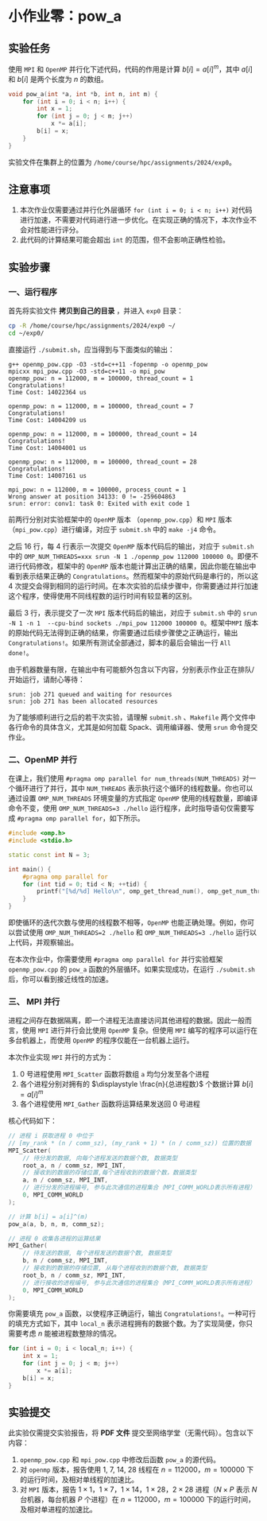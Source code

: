 # 小作业零：pow_a

<!-- 负责助教：张晨 zhang-c21@mails.tsinghua.edu.cn -->

## 实验任务

使用 `MPI` 和 `OpenMP` 并行化下述代码，代码的作用是计算 $b[i]=a[i]^m$，其中 $a[i]$ 和 $b[i]$ 是两个长度为 $n$ 的数组。

```cpp
void pow_a(int *a, int *b, int n, int m) {
    for (int i = 0; i < n; i++) {
        int x = 1;
        for (int j = 0; j < m; j++)
            x *= a[i];
        b[i] = x;
    }
}
```

实验文件在集群上的位置为 `/home/course/hpc/assignments/2024/exp0`。

## 注意事项

1. 本次作业仅需要通过并行化外层循环 `for (int i = 0; i < n; i++)` 对代码进行加速，不需要对代码进行进一步优化。在实现正确的情况下，本次作业不会对性能进行评分。
2. 此代码的计算结果可能会超出 `int` 的范围，但不会影响正确性检验。

## 实验步骤

### 一、运行程序

首先将实验文件 **拷贝到自己的目录** ，并进入 `exp0` 目录：

```bash
cp -R /home/course/hpc/assignments/2024/exp0 ~/
cd ~/exp0/
```

直接运行 `./submit.sh`，应当得到与下面类似的输出：

```text
g++ openmp_pow.cpp -O3 -std=c++11 -fopenmp -o openmp_pow
mpicxx mpi_pow.cpp -O3 -std=c++11 -o mpi_pow
openmp_pow: n = 112000, m = 100000, thread_count = 1
Congratulations!
Time Cost: 14022364 us

openmp_pow: n = 112000, m = 100000, thread_count = 7
Congratulations!
Time Cost: 14004209 us

openmp_pow: n = 112000, m = 100000, thread_count = 14
Congratulations!
Time Cost: 14004001 us

openmp_pow: n = 112000, m = 100000, thread_count = 28
Congratulations!
Time Cost: 14007161 us

mpi_pow: n = 112000, m = 100000, process_count = 1
Wrong answer at position 34133: 0 != -259604863
srun: error: conv1: task 0: Exited with exit code 1
```

前两行分别对实验框架中的 `OpenMP` 版本 （`openmp_pow.cpp`）和 `MPI` 版本（`mpi_pow.cpp`）进行编译，对应于 `submit.sh` 中的 `make -j4` 命令。

之后 16 行，每 4 行表示一次提交 `OpenMP` 版本代码后的输出，对应于 `submit.sh` 中的 `OMP_NUM_THREADS=xxx srun -N 1 ./openmp_pow 112000 100000 0`。即便不进行代码修改，框架中的 `OpenMP` 版本也能计算出正确的结果，因此你能在输出中看到表示结果正确的 `Congratulations`。然而框架中的原始代码是串行的，所以这 4 次提交会得到相同的运行时间。在本次实验的后续步骤中，你需要通过并行加速这个程序，使得使用不同线程数的运行时间有较显著的区别。

最后 3 行，表示提交了一次 `MPI` 版本代码后的输出，对应于 `submit.sh` 中的 `srun -N 1 -n 1  --cpu-bind sockets ./mpi_pow 112000 100000 0`。框架中`MPI` 版本的原始代码无法得到正确的结果，你需要通过后续步骤使之正确运行，输出 `Congratulations!`。如果所有测试全部通过，脚本的最后会输出一行 `All done!`。

由于机器数量有限，在输出中有可能额外包含以下内容，分别表示作业正在排队/开始运行，请耐心等待：

```text
srun: job 271 queued and waiting for resources
srun: job 271 has been allocated resources 
```

为了能够顺利进行之后的若干次实验，请理解 `submit.sh` 、`Makefile` 两个文件中各行命令的具体含义，尤其是如何加载 Spack、调用编译器、使用 `srun` 命令提交作业。

### 二、OpenMP 并行

在课上，我们使用 `#pragma omp parallel for num_threads(NUM_THREADS)` 对一个循环进行了并行，其中 `NUM_THREADS` 表示执行这个循环的线程数量。你也可以通过设置  `OMP_NUM_THREADS` 环境变量的方式指定 `OpenMP` 使用的线程数量，即编译命令不变，使用 `OMP_NUM_THREADS=3 ./hello` 运行程序，此时指导语句仅需要写成 `#pragma omp parallel for`，如下所示。

```cpp
#include <omp.h>
#include <stdio.h>

static const int N = 3;

int main() {
    #pragma omp parallel for
    for (int tid = 0; tid < N; ++tid) {
        printf("[%d/%d] Hello\n", omp_get_thread_num(), omp_get_num_threads());
    }    
}

```

即使循环的迭代次数与使用的线程数不相等，`OpenMP` 也能正确处理。例如，你可以尝试使用 `OMP_NUM_THREADS=2 ./hello` 和 `OMP_NUM_THREADS=3 ./hello` 运行以上代码，并观察输出。

在本次作业中，你需要使用 `#pragma omp parallel for` 并行实验框架 `openmp_pow.cpp` 的 `pow_a` 函数的外层循环。如果实现成功，在运行 `./submit.sh` 后，你可以看到接近线性的加速。

### 三、 MPI 并行

进程之间存在数据隔离，即一个进程无法直接访问其他进程的数据。因此一般而言，使用 `MPI` 进行并行会比使用 `OpenMP` 复杂。但使用 `MPI` 编写的程序可以运行在多台机器上，而使用 `OpenMP` 的程序仅能在一台机器上运行。

本次作业实现 `MPI` 并行的方式为：

1. 0 号进程使用 `MPI_Scatter` 函数将数组 `a` 均匀分发至各个进程
2. 各个进程分别对拥有的 $\displaystyle \frac{n}{总进程数}$ 个数据计算 $b[i]=a[i]^m$
3. 各个进程使用 `MPI_Gather` 函数将运算结果发送回 0 号进程

核心代码如下：

```cpp
// 进程 i 获取进程 0 中位于
// [my_rank * (n / comm_sz), (my_rank + 1) * (n / comm_sz)) 位置的数据
MPI_Scatter(
    // 待分发的数据, 向每个进程发送的数据个数, 数据类型
    root_a, n / comm_sz, MPI_INT,
    // 接收到的数据的存储位置,每个进程收到的数据个数，数据类型
    a, n / comm_sz, MPI_INT,
    // 进行分发的进程编号, 参与此次通信的进程集合（MPI_COMM_WORLD表示所有进程）
    0, MPI_COMM_WORLD
);

// 计算 b[i] = a[i]^(m)
pow_a(a, b, n, m, comm_sz);

// 进程 0 收集各进程的运算结果
MPI_Gather(
    // 待发送的数据, 每个进程发送的数据个数, 数据类型
    b, n / comm_sz, MPI_INT,
    // 接收到的数据的存储位置, 从每个进程收到的数据个数, 数据类型
    root_b, n / comm_sz, MPI_INT,
    // 进行接收的进程编号, 参与此次通信的进程集合（MPI_COMM_WORLD表示所有进程）
    0, MPI_COMM_WORLD
);
```

你需要填充 `pow_a` 函数，以使程序正确运行，输出 `Congratulations!`。一种可行的填充方式如下，其中 `local_n` 表示进程拥有的数据个数。为了实现简便，你只需要考虑 $n$ 能被进程数整除的情况。

```cpp
for (int i = 0; i < local_n; i++) {
    int x = 1;
    for (int j = 0; j < m; j++)
        x *= a[i];
    b[i] = x;
}
```

## 实验提交

此实验仅需提交实验报告，将 **PDF 文件** 提交至网络学堂（无需代码）。包含以下内容：

1. `openmp_pow.cpp`  和 `mpi_pow.cpp` 中修改后函数 `pow_a` 的源代码。
2. 对 `openmp` 版本，报告使用 $1$, $7$, $14$, $28$ 线程在 $n=112000$，$m=100000$ 下的运行时间，及相对单线程的加速比。
3. 对 `MPI` 版本，报告 $1\times1$，$1\times7$，$1\times14$，$1\times28$，$2\times28$ 进程（$N\times P$ 表示 $N$ 台机器，每台机器  $P$ 个进程）在 $n=112000$，$m=100000$ 下的运行时间，及相对单进程的加速比。
